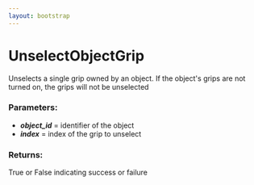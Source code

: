 ```yaml
---
layout: bootstrap
---
```


# UnselectObjectGrip

Unselects a single grip owned by an object. If the object's grips are
        not turned on, the grips will not be unselected
        

### Parameters:

- ***object_id*** = identifier of the object
- ***index*** = index of the grip to unselect
        

### Returns:


True or False indicating success or failure
        
